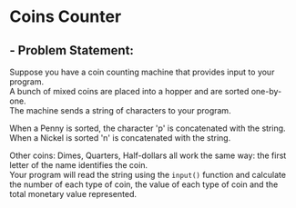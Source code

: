 # Coins Counter

## - Problem Statement:

Suppose you have a coin counting machine that provides input to your program.  
A bunch of mixed coins are placed into a hopper and are sorted one-by-one.  
The machine sends a string of characters to your program.  

When a Penny is sorted, the character 'p' is concatenated with the string.  
When a Nickel is sorted 'n' is concatenated with the string. 

Other coins: Dimes, Quarters, Half-dollars all work the same way: the first letter of the name identifies the coin.  
Your program will read the string using the `input()` function and calculate the number of each type of coin, the value of each type of coin and the total monetary value represented.
